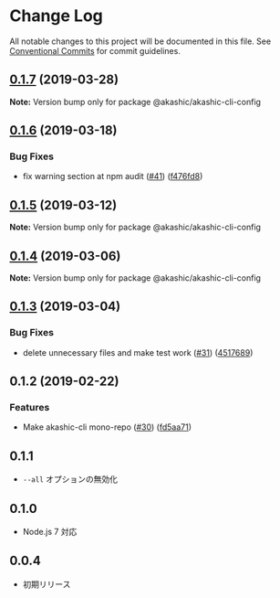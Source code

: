 # Change Log

All notable changes to this project will be documented in this file.
See [Conventional Commits](https://conventionalcommits.org) for commit guidelines.

## [0.1.7](https://github-com-akashic-cli/akashic-games/akashic-cli/compare/@akashic/akashic-cli-config@0.1.6...@akashic/akashic-cli-config@0.1.7) (2019-03-28)

**Note:** Version bump only for package @akashic/akashic-cli-config





## [0.1.6](https://github-com-akashic-cli/akashic-games/akashic-cli/compare/@akashic/akashic-cli-config@0.1.5...@akashic/akashic-cli-config@0.1.6) (2019-03-18)


### Bug Fixes

* fix warning section at npm audit ([#41](https://github-com-akashic-cli/akashic-games/akashic-cli/issues/41)) ([f476fd8](https://github-com-akashic-cli/akashic-games/akashic-cli/commit/f476fd8))





## [0.1.5](https://github-com-akashic-cli/akashic-games/akashic-cli/compare/@akashic/akashic-cli-config@0.1.4...@akashic/akashic-cli-config@0.1.5) (2019-03-12)

**Note:** Version bump only for package @akashic/akashic-cli-config





## [0.1.4](https://github-com-akashic-cli/akashic-games/akashic-cli/compare/@akashic/akashic-cli-config@0.1.3...@akashic/akashic-cli-config@0.1.4) (2019-03-06)

**Note:** Version bump only for package @akashic/akashic-cli-config





## [0.1.3](https://github-com-akashic-cli/akashic-games/akashic-cli/compare/@akashic/akashic-cli-config@0.1.2...@akashic/akashic-cli-config@0.1.3) (2019-03-04)


### Bug Fixes

* delete unnecessary files and make test work ([#31](https://github-com-akashic-cli/akashic-games/akashic-cli/issues/31)) ([4517689](https://github-com-akashic-cli/akashic-games/akashic-cli/commit/4517689))





## 0.1.2 (2019-02-22)


### Features

* Make akashic-cli mono-repo ([#30](https://github-com-akashic-cli/akashic-games/akashic-cli/issues/30)) ([fd5aa71](https://github-com-akashic-cli/akashic-games/akashic-cli/commit/fd5aa71))





## 0.1.1
* `--all` オプションの無効化

## 0.1.0
* Node.js 7 対応

## 0.0.4
* 初期リリース
